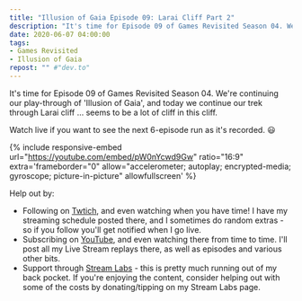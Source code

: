 ```yaml
---
title: "Illusion of Gaia Episode 09: Larai Cliff Part 2"
description: "It's time for Episode 09 of Games Revisited Season 04. We're continuing our play-through of 'Illusion of Gaia', and today we continue our trek through Larai cliff &hellip; seems to be a lot of cliff in this cliff."
date: 2020-06-07 04:00:00
tags:
- Games Revisited
- Illusion of Gaia
repost: "" #"dev.to"
---
```


It's time for Episode 09 of Games Revisited Season 04. We're continuing our play-through of 'Illusion of Gaia', and today we continue our trek through Larai cliff &hellip; seems to be a lot of cliff in this cliff.

Watch live if you want to see the next 6-episode run as it's recorded. :smiley:
<!--more-->

{% include responsive-embed url="https://youtube.com/embed/pW0nYcwd9Gw" ratio="16:9" extra='frameborder="0" allow="accelerometer; autoplay; encrypted-media; gyroscope; picture-in-picture" allowfullscreen' %}

Help out by:
 * Following on [Twtich](https://twitch.tv/AnonJr_Live), and even watching when you have time! I have my streaming schedule posted there, and I sometimes do random extras - so if you follow you'll get notified when I go live.
 * Subscribing on [YouTube](http://www.youtube.com/channel/UCXafqhKHbkSUIrq0LAuu0tw), and even watching there from time to time. I'll post all my Live Stream replays there, as well as episodes and various other bits.
 * Support through [Stream Labs](https://streamlabs.com/anonjr_live) - this is pretty much running out of my back pocket. If you're enjoying the content, consider helping out with some of the costs by donating/tipping on my Stream Labs page.